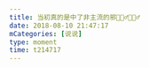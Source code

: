 ```yaml
---
title: 当初真的是中了非主流的邪🙅🏻‍♂️🙅🏻‍♂️
date: 2018-08-10 21:47:17
mCategories: [说说]
type: moment
time: t214717
---
```


<div id="pics-20180810214717"></div>

<script src="/lib/moment/pics.js"></script>
<script>
var data = [
    {"link": "2018-08-10_000000.jpeg", "type": "shuoshuo"}
];
picsRender(data, "pics-20180810214717");
</script>
